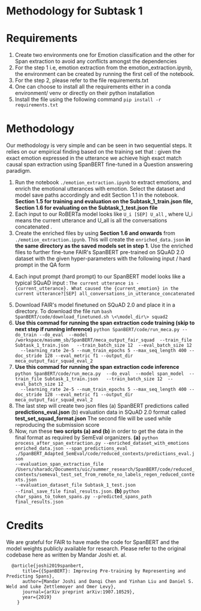 <h1> Methodology for Subtask 1 </h1>

<h1> Requirements </h1>
<ol>
<li> Create two environments one for Emotion classification and the other for Span extraction to avoid any conflicts amongst the dependencies</li>
<li> For the step 1 i.e, emotion extraction from the emotion_extraction.ipynb, the environment can be created by running the first cell of the notebook. </li>
  <li>For the step 2, please refer to the file requirements.txt</li>  
<li>One can choose to install all the requirements either in a conda environment/ venv or directly on their python installation</li>

  <li>Install the file using the following command <code>pip install -r requirements.txt</code></li>
</ol>

<h1> Methodology </h1>
<p> Our methodology is very simple and can be seen in two sequential steps. It relies on our empirical finding based on the training set that : given the exact emotion expressed in the utterance we achieve high exact match causal span extraction using SpanBERT fine-tuned in a Question answering paradigm.
<ol>
  <li>Run the notebook <code>./emotion_extraction.ipynb</code> to extract emotions, and enrich the emotional utterances with emotion. Select the dataset and model save paths accordingly and edit Section 1.1 in the notebook. <b>Section 1.5 for training and evaluation on the Subtask_1_train.json file, Section 1.6 for evaluating on the Subtask_1_test.json file</b> </li>
  <li>Each input to our RoBERTa model looks like <code>U_i [SEP] U_all</code> , where U_i means the current utterance and U_all is all the conversations concatenated .</li> 
  <li>Create the enriched files by using <b>Section 1.6 and onwards</b> from <code>./emotion_extraction.ipynb</code>. This will create the <code>enriched_data.json</code> <b>in the same directory as the saved models set in step 1</b>. Use the enriched files to further fine-tune FAIR's SpanBERT pre-trained on SQuAD 2.0 dataset with the given hyper-parameters with the following input / hard prompt in the QA form</li>
  <li><p>Each input prompt (hard prompt) to our SpanBERT model looks like a typical SQuAD input : <code>The current utterance is - {current_utterance}. What caused the {current_emotion} in the current utterance?[SEP] all_conversations_in_utterance_concatenated</code> </p></li>
  <li> Download FAIR's model finetuned on SQuAD 2.0 and place it in a directory. To download the file run <code>bash SpanBERT/code/download_finetuned.sh \<\model_dir\> squad2 </model_dir> </code> </li>
  <li> <b>Use this commad for running the span extraction code training (skip to next step if running inference)</b> <code>python SpanBERT/code/run_meca.py --do_train --do_eval  --model /workspace/masumm_sb/SpanBERT/meca_output_fair_squad  --train_file Subtask_1_train.json   --train_batch_size 12  --eval_batch_size 12  
  --learning_rate 2e-5 --num_train_epochs 5 --max_seq_length 400 --doc_stride 128 --eval_metric f1 --output_dir meca_output_fair_squad_eval_2</code></li>
<li> <b>Use this commad for running the span extraction code inference </b> <code>python SpanBERT/code/run_meca.py  --do_eval  --model span_model  --train_file Subtask_1_train.json   --train_batch_size 12  --eval_batch_size 12  
  --learning_rate 2e-5 --num_train_epochs 5 --max_seq_length 400 --doc_stride 128 --eval_metric f1 --output_dir meca_output_fair_squad_eval_2</code></li>
  <li> The last step will create two json files (a) SpanBERT predictions called <b>predictions_eval.json</b> (b) evaluation data in SQuAD 2.0 format called <b>test_set_squad_format.json</b> The second file will be used while reproducing the submission score</li>
<li> Now, run these <b>two scripts (a) and (b)</b> in order to get the data in the final format as required by SemEval organizers. <b>(a)</b> <code>python process_after_span_extraction.py --enriched_dataset_with_emotions
enriched_data.json --span_predictions_eval ./SpanBERT_Adapted_SemEval/code/reduced_contexts/predictions_eval.json
--evaluation_span_extraction_file /Users/sharadc/Documents/uic/summer_research/SpanBERT/code/reduced_contexts/semeval_test_set_from_remote_no_labels_regen_reduced_contexts.json
--evaluation_dataset_file Subtask_1_test.json
--final_save_file final_results.json</code>. <b>(b)</b> <code>python char_spans_to_token_spans.py --predicted_spans_path final_results.json</code>
</ol>

[//]: # (<h1> Generate the output file to submit to codalab </h1>)

<h1> Credits </h1>
We are grateful for FAIR to have made the code for SpanBERT and the model weights publicly available for research.
Please refer to the original codebase here as written by Mandar Joshi et. al.

```
  @article{joshi2019spanbert,
      title={{SpanBERT}: Improving Pre-training by Representing and Predicting Spans},
      author={Mandar Joshi and Danqi Chen and Yinhan Liu and Daniel S. Weld and Luke Zettlemoyer and Omer Levy},
      journal={arXiv preprint arXiv:1907.10529},
      year={2019}
    }
```
